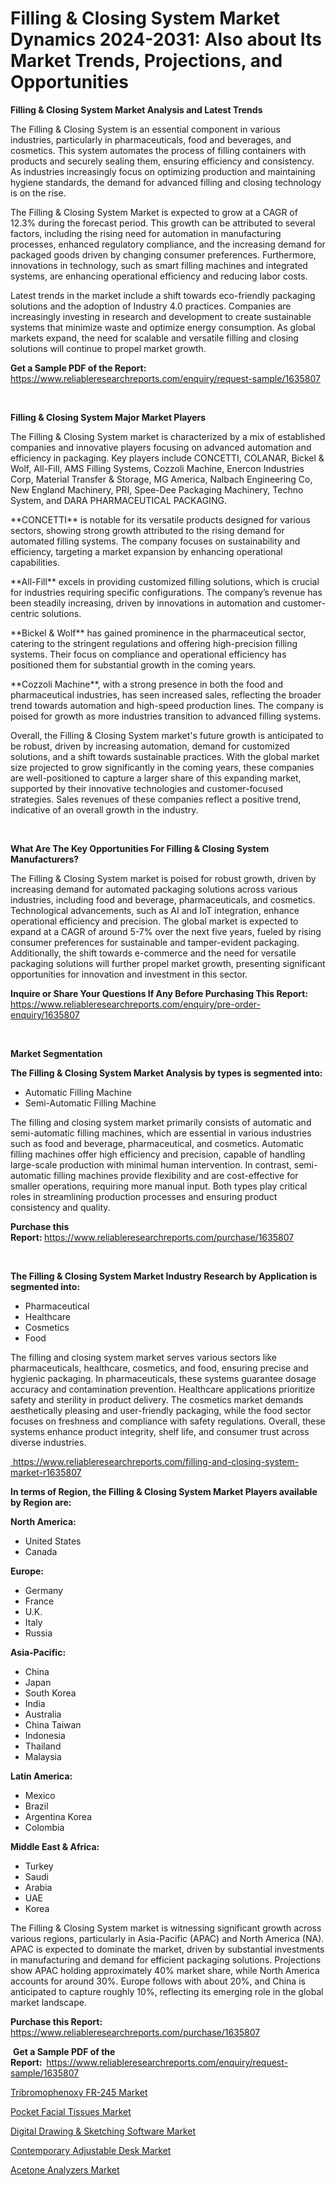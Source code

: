 <p><h1>Filling & Closing System Market Dynamics 2024-2031: Also about Its Market Trends, Projections, and Opportunities</h1></p><p><strong>Filling & Closing System Market Analysis and Latest Trends</strong></p>
<p><p>The Filling & Closing System is an essential component in various industries, particularly in pharmaceuticals, food and beverages, and cosmetics. This system automates the process of filling containers with products and securely sealing them, ensuring efficiency and consistency. As industries increasingly focus on optimizing production and maintaining hygiene standards, the demand for advanced filling and closing technology is on the rise.</p><p>The Filling & Closing System Market is expected to grow at a CAGR of 12.3% during the forecast period. This growth can be attributed to several factors, including the rising need for automation in manufacturing processes, enhanced regulatory compliance, and the increasing demand for packaged goods driven by changing consumer preferences. Furthermore, innovations in technology, such as smart filling machines and integrated systems, are enhancing operational efficiency and reducing labor costs.</p><p>Latest trends in the market include a shift towards eco-friendly packaging solutions and the adoption of Industry 4.0 practices. Companies are increasingly investing in research and development to create sustainable systems that minimize waste and optimize energy consumption. As global markets expand, the need for scalable and versatile filling and closing solutions will continue to propel market growth.</p></p>
<p><strong>Get a Sample PDF of the Report:&nbsp;</strong> <a href="https://www.reliableresearchreports.com/enquiry/request-sample/1635807">https://www.reliableresearchreports.com/enquiry/request-sample/1635807</a></p>
<p>&nbsp;</p>
<p><strong>Filling & Closing System Major Market Players</strong></p>
<p><p>The Filling & Closing System market is characterized by a mix of established companies and innovative players focusing on advanced automation and efficiency in packaging. Key players include CONCETTI, COLANAR, Bickel & Wolf, All-Fill, AMS Filling Systems, Cozzoli Machine, Enercon Industries Corp, Material Transfer & Storage, MG America, Nalbach Engineering Co, New England Machinery, PRI, Spee-Dee Packaging Machinery, Techno System, and DARA PHARMACEUTICAL PACKAGING.</p><p>**CONCETTI** is notable for its versatile products designed for various sectors, showing strong growth attributed to the rising demand for automated filling systems. The company focuses on sustainability and efficiency, targeting a market expansion by enhancing operational capabilities.</p><p>**All-Fill** excels in providing customized filling solutions, which is crucial for industries requiring specific configurations. The company’s revenue has been steadily increasing, driven by innovations in automation and customer-centric solutions.</p><p>**Bickel & Wolf** has gained prominence in the pharmaceutical sector, catering to the stringent regulations and offering high-precision filling systems. Their focus on compliance and operational efficiency has positioned them for substantial growth in the coming years.</p><p>**Cozzoli Machine**, with a strong presence in both the food and pharmaceutical industries, has seen increased sales, reflecting the broader trend towards automation and high-speed production lines. The company is poised for growth as more industries transition to advanced filling systems.</p><p>Overall, the Filling & Closing System market's future growth is anticipated to be robust, driven by increasing automation, demand for customized solutions, and a shift towards sustainable practices. With the global market size projected to grow significantly in the coming years, these companies are well-positioned to capture a larger share of this expanding market, supported by their innovative technologies and customer-focused strategies. Sales revenues of these companies reflect a positive trend, indicative of an overall growth in the industry.</p></p>
<p>&nbsp;</p>
<p><strong>What Are The Key Opportunities For Filling & Closing System Manufacturers?</strong></p>
<p><p>The Filling & Closing System market is poised for robust growth, driven by increasing demand for automated packaging solutions across various industries, including food and beverage, pharmaceuticals, and cosmetics. Technological advancements, such as AI and IoT integration, enhance operational efficiency and precision. The global market is expected to expand at a CAGR of around 5-7% over the next five years, fueled by rising consumer preferences for sustainable and tamper-evident packaging. Additionally, the shift towards e-commerce and the need for versatile packaging solutions will further propel market growth, presenting significant opportunities for innovation and investment in this sector.</p></p>
<p><strong>Inquire or Share Your Questions If Any Before Purchasing This Report:</strong> <a href="https://www.reliableresearchreports.com/enquiry/pre-order-enquiry/1635807">https://www.reliableresearchreports.com/enquiry/pre-order-enquiry/1635807</a></p>
<p>&nbsp;</p>
<p><strong>Market Segmentation</strong></p>
<p><strong>The Filling & Closing System Market Analysis by types is segmented into:</strong></p>
<p><ul><li>Automatic Filling Machine</li><li>Semi-Automatic Filling Machine</li></ul></p>
<p><p>The filling and closing system market primarily consists of automatic and semi-automatic filling machines, which are essential in various industries such as food and beverage, pharmaceutical, and cosmetics. Automatic filling machines offer high efficiency and precision, capable of handling large-scale production with minimal human intervention. In contrast, semi-automatic filling machines provide flexibility and are cost-effective for smaller operations, requiring more manual input. Both types play critical roles in streamlining production processes and ensuring product consistency and quality.</p></p>
<p><strong>Purchase this Report:&nbsp;</strong><a href="https://www.reliableresearchreports.com/purchase/1635807">https://www.reliableresearchreports.com/purchase/1635807</a></p>
<p>&nbsp;</p>
<p><strong>The Filling & Closing System Market Industry Research by Application is segmented into:</strong></p>
<p><ul><li>Pharmaceutical</li><li>Healthcare</li><li>Cosmetics</li><li>Food</li></ul></p>
<p><p>The filling and closing system market serves various sectors like pharmaceuticals, healthcare, cosmetics, and food, ensuring precise and hygienic packaging. In pharmaceuticals, these systems guarantee dosage accuracy and contamination prevention. Healthcare applications prioritize safety and sterility in product delivery. The cosmetics market demands aesthetically pleasing and user-friendly packaging, while the food sector focuses on freshness and compliance with safety regulations. Overall, these systems enhance product integrity, shelf life, and consumer trust across diverse industries.</p></p>
<p><a href="https://www.reliableresearchreports.com/filling-and-closing-system-market-r1635807">&nbsp;https://www.reliableresearchreports.com/filling-and-closing-system-market-r1635807</a></p>
<p><strong>In terms of Region, the Filling & Closing System Market Players available by Region are:</strong></p>
<p>
    <p> <strong> North America: </strong>
        <ul>
            <li>United States</li>
            <li>Canada</li>
        </ul>
        </p> 
    <p> <strong> Europe: </strong>
        <ul>
            <li>Germany</li>
            <li>France</li>
            <li>U.K.</li>
            <li>Italy</li>
            <li>Russia</li>
        </ul>
        </p> 
    <p> <strong> Asia-Pacific: </strong>
        <ul>
            <li>China</li>
            <li>Japan</li>
            <li>South Korea</li>
            <li>India</li>
            <li>Australia</li>
            <li>China Taiwan</li>
            <li>Indonesia</li>
            <li>Thailand</li>
            <li>Malaysia</li>
        </ul>
        </p> 
    <p> <strong> Latin America: </strong>
        <ul>
            <li>Mexico</li>
            <li>Brazil</li>
            <li>Argentina Korea</li>
            <li>Colombia</li>
        </ul>
        </p> 
    <p> <strong> Middle East & Africa: </strong>
        <ul>
            <li>Turkey</li>
            <li>Saudi</li>
            <li>Arabia</li>
            <li>UAE</li>
            <li>Korea</li>
        </ul>
    </p>
    </p>
<p><p>The Filling & Closing System market is witnessing significant growth across various regions, particularly in Asia-Pacific (APAC) and North America (NA). APAC is expected to dominate the market, driven by substantial investments in manufacturing and demand for efficient packaging solutions. Projections show APAC holding approximately 40% market share, while North America accounts for around 30%. Europe follows with about 20%, and China is anticipated to capture roughly 10%, reflecting its emerging role in the global market landscape.</p></p>
<p><strong>Purchase this Report: </strong><a href="https://www.reliableresearchreports.com/purchase/1635807">https://www.reliableresearchreports.com/purchase/1635807</a></p>
<p>&nbsp;<strong>Get a Sample PDF of the Report:&nbsp;&nbsp;</strong><a href="https://www.reliableresearchreports.com/enquiry/request-sample/1635807">https://www.reliableresearchreports.com/enquiry/request-sample/1635807</a></p>
<p><strong></strong></p>
<p><p><a href="https://medium.com/@larrypearsongxxfvf/exploring-tribromophenoxy-fr-245-market-dynamics-revenue-analysis-and-growth-projections-in-the-ca3bdae18088?postPublishedType=repub">Tribromophenoxy FR-245 Market</a></p><p><a href="https://issuu.com/reportprime-2/docs/pocket-facial-tissues-market-size-2_7f64f45f1cf7d1">Pocket Facial Tissues Market</a></p><p><a href="https://www.linkedin.com/pulse/digital-drawing-sketching-software-market-research-report-exploring-6espe">Digital Drawing & Sketching Software Market</a></p><p><a href="https://issuu.com/reportprime-2/docs/contemporary-adjustable-desk-market_5264929702f984">Contemporary Adjustable Desk Market</a></p><p><a href="https://github.com/ashepherd82/Market-Research-Report-List-6/blob/main/acetone-analyzers-market.md">Acetone Analyzers Market</a></p></p>